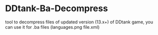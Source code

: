 # DDtank-Ba-Decompress
 tool to decompress files of updated version  (13.x+) of DDtank game, you can use it for .ba files (languages.png file.xml)
